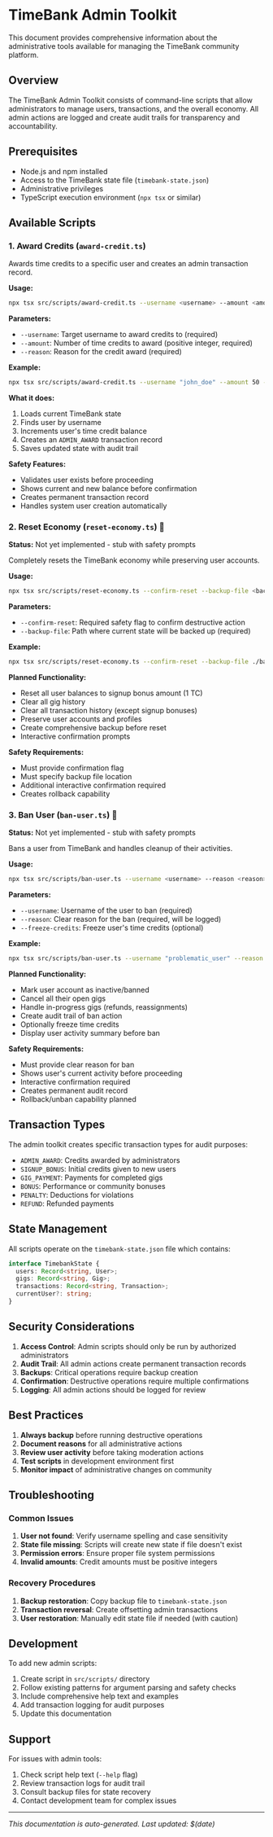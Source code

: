 # TimeBank Admin Toolkit

This document provides comprehensive information about the administrative tools available for managing the TimeBank community platform.

## Overview

The TimeBank Admin Toolkit consists of command-line scripts that allow administrators to manage users, transactions, and the overall economy. All admin actions are logged and create audit trails for transparency and accountability.

## Prerequisites

- Node.js and npm installed
- Access to the TimeBank state file (`timebank-state.json`)
- Administrative privileges
- TypeScript execution environment (`npx tsx` or similar)

## Available Scripts

### 1. Award Credits (`award-credit.ts`)

Awards time credits to a specific user and creates an admin transaction record.

**Usage:**
```bash
npx tsx src/scripts/award-credit.ts --username <username> --amount <amount> --reason <reason>
```

**Parameters:**
- `--username`: Target username to award credits to (required)
- `--amount`: Number of time credits to award (positive integer, required)
- `--reason`: Reason for the credit award (required)

**Example:**
```bash
npx tsx src/scripts/award-credit.ts --username "john_doe" --amount 50 --reason "Community contribution bonus"
```

**What it does:**
1. Loads current TimeBank state
2. Finds user by username
3. Increments user's time credit balance
4. Creates an `ADMIN_AWARD` transaction record
5. Saves updated state with audit trail

**Safety Features:**
- Validates user exists before proceeding
- Shows current and new balance before confirmation
- Creates permanent transaction record
- Handles system user creation automatically

### 2. Reset Economy (`reset-economy.ts`) 🚧

**Status:** Not yet implemented - stub with safety prompts

Completely resets the TimeBank economy while preserving user accounts.

**Usage:**
```bash
npx tsx src/scripts/reset-economy.ts --confirm-reset --backup-file <backup-path>
```

**Parameters:**
- `--confirm-reset`: Required safety flag to confirm destructive action
- `--backup-file`: Path where current state will be backed up (required)

**Example:**
```bash
npx tsx src/scripts/reset-economy.ts --confirm-reset --backup-file ./backup-$(date +%Y%m%d).json
```

**Planned Functionality:**
- Reset all user balances to signup bonus amount (1 TC)
- Clear all gig history
- Clear all transaction history (except signup bonuses)
- Preserve user accounts and profiles
- Create comprehensive backup before reset
- Interactive confirmation prompts

**Safety Requirements:**
- Must provide confirmation flag
- Must specify backup file location
- Additional interactive confirmation required
- Creates rollback capability

### 3. Ban User (`ban-user.ts`) 🚧

**Status:** Not yet implemented - stub with safety prompts

Bans a user from TimeBank and handles cleanup of their activities.

**Usage:**
```bash
npx tsx src/scripts/ban-user.ts --username <username> --reason <reason> [--freeze-credits]
```

**Parameters:**
- `--username`: Username of the user to ban (required)
- `--reason`: Clear reason for the ban (required, will be logged)
- `--freeze-credits`: Freeze user's time credits (optional)

**Example:**
```bash
npx tsx src/scripts/ban-user.ts --username "problematic_user" --reason "Violating community guidelines" --freeze-credits
```

**Planned Functionality:**
- Mark user account as inactive/banned
- Cancel all their open gigs
- Handle in-progress gigs (refunds, reassignments)
- Create audit trail of ban action
- Optionally freeze time credits
- Display user activity summary before ban

**Safety Requirements:**
- Must provide clear reason for ban
- Shows user's current activity before proceeding
- Interactive confirmation required
- Creates permanent audit record
- Rollback/unban capability planned

## Transaction Types

The admin toolkit creates specific transaction types for audit purposes:

- `ADMIN_AWARD`: Credits awarded by administrators
- `SIGNUP_BONUS`: Initial credits given to new users
- `GIG_PAYMENT`: Payments for completed gigs
- `BONUS`: Performance or community bonuses
- `PENALTY`: Deductions for violations
- `REFUND`: Refunded payments

## State Management

All scripts operate on the `timebank-state.json` file which contains:

```typescript
interface TimebankState {
  users: Record<string, User>;
  gigs: Record<string, Gig>;
  transactions: Record<string, Transaction>;
  currentUser?: string;
}
```

## Security Considerations

1. **Access Control**: Admin scripts should only be run by authorized administrators
2. **Audit Trail**: All admin actions create permanent transaction records
3. **Backups**: Critical operations require backup creation
4. **Confirmation**: Destructive operations require multiple confirmations
5. **Logging**: All admin actions should be logged for review

## Best Practices

1. **Always backup** before running destructive operations
2. **Document reasons** for all administrative actions
3. **Review user activity** before taking moderation actions
4. **Test scripts** in development environment first
5. **Monitor impact** of administrative changes on community

## Troubleshooting

### Common Issues

1. **User not found**: Verify username spelling and case sensitivity
2. **State file missing**: Scripts will create new state if file doesn't exist
3. **Permission errors**: Ensure proper file system permissions
4. **Invalid amounts**: Credit amounts must be positive integers

### Recovery Procedures

1. **Backup restoration**: Copy backup file to `timebank-state.json`
2. **Transaction reversal**: Create offsetting admin transactions
3. **User restoration**: Manually edit state file if needed (with caution)

## Development

To add new admin scripts:

1. Create script in `src/scripts/` directory
2. Follow existing patterns for argument parsing and safety checks
3. Include comprehensive help text and examples
4. Add transaction logging for audit purposes
5. Update this documentation

## Support

For issues with admin tools:
1. Check script help text (`--help` flag)
2. Review transaction logs for audit trail
3. Consult backup files for state recovery
4. Contact development team for complex issues

---

*This documentation is auto-generated. Last updated: $(date)*